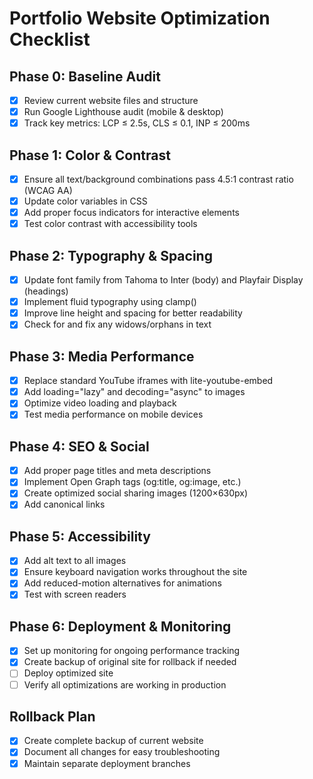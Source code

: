 # Portfolio Website Optimization Checklist

## Phase 0: Baseline Audit
- [x] Review current website files and structure
- [x] Run Google Lighthouse audit (mobile & desktop)
- [x] Track key metrics: LCP ≤ 2.5s, CLS ≤ 0.1, INP ≤ 200ms

## Phase 1: Color & Contrast
- [x] Ensure all text/background combinations pass 4.5:1 contrast ratio (WCAG AA)
- [x] Update color variables in CSS
- [x] Add proper focus indicators for interactive elements
- [x] Test color contrast with accessibility tools

## Phase 2: Typography & Spacing
- [x] Update font family from Tahoma to Inter (body) and Playfair Display (headings)
- [x] Implement fluid typography using clamp()
- [x] Improve line height and spacing for better readability
- [x] Check for and fix any widows/orphans in text

## Phase 3: Media Performance
- [x] Replace standard YouTube iframes with lite-youtube-embed
- [x] Add loading="lazy" and decoding="async" to images
- [x] Optimize video loading and playback
- [x] Test media performance on mobile devices

## Phase 4: SEO & Social
- [x] Add proper page titles and meta descriptions
- [x] Implement Open Graph tags (og:title, og:image, etc.)
- [x] Create optimized social sharing images (1200×630px)
- [x] Add canonical links

## Phase 5: Accessibility
- [x] Add alt text to all images
- [x] Ensure keyboard navigation works throughout the site
- [x] Add reduced-motion alternatives for animations
- [x] Test with screen readers

## Phase 6: Deployment & Monitoring
- [x] Set up monitoring for ongoing performance tracking
- [x] Create backup of original site for rollback if needed
- [ ] Deploy optimized site
- [ ] Verify all optimizations are working in production

## Rollback Plan
- [x] Create complete backup of current website
- [x] Document all changes for easy troubleshooting
- [x] Maintain separate deployment branches

